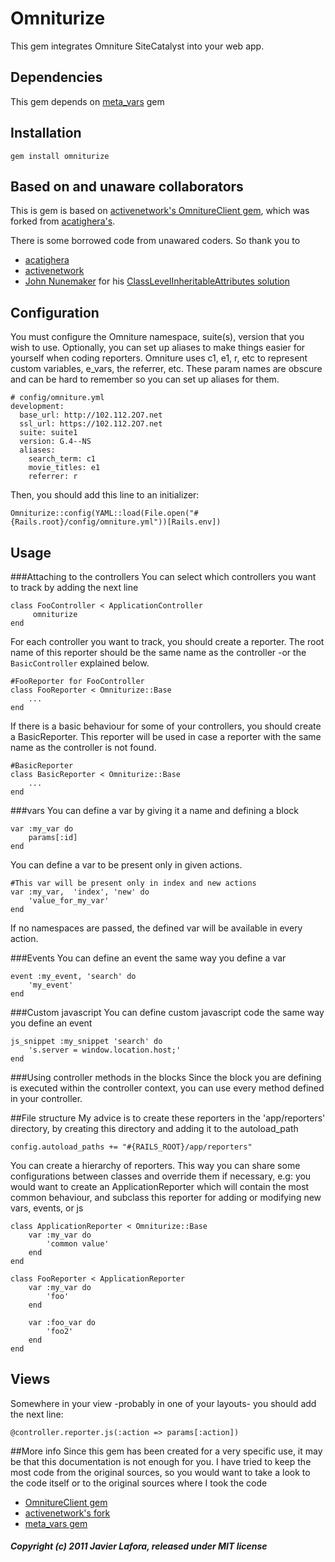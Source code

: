 # Omniturize
This gem integrates Omniture SiteCatalyst into your web app.

## Dependencies
This gem depends on [meta_vars](https://github.com/eLafo/meta_vars, "eLafo's meta_vars") gem

## Installation
    gem install omniturize

## Based on and unaware collaborators
This is gem is based on [activenetwork's OmnitureClient gem](https://github.com/activenetwork/omniture_client "activenetwork's OmnitureClient"), which was forked from [acatighera's](https://github.com/acatighera/omniture_client, "acatighera's OmnitureClient").

There is some borrowed code from unawared coders. So thank you to

*   [acatighera](https://github.com/acatighera "acatighera github homepage")
*   [activenetwork](https://github.com/activenetwork "activenetwork github homepage")
*   [John Nunemaker](http://railstips.org/about "railstips") for his [ClassLevelInheritableAttributes solution](http://railstips.org/blog/archives/2006/11/18/class-and-instance-variables-in-ruby/ "Class and instance variables in ruby")

## Configuration
You must configure the Omniture namespace, suite(s), version that you wish to use.
Optionally, you can set up aliases to make things easier for yourself when coding reporters. Omniture uses c1, e1, r, etc to represent custom variables, e_vars, the referrer, etc. These param names are obscure and can be hard to remember so you can set up aliases for them.

    # config/omniture.yml
    development:
      base_url: http://102.112.2O7.net
      ssl_url: https://102.112.2O7.net
      suite: suite1
      version: G.4--NS
      aliases:
        search_term: c1
        movie_titles: e1
        referrer: r

Then, you should add this line to an initializer:

	Omniturize::config(YAML::load(File.open("#{Rails.root}/config/omniture.yml"))[Rails.env])

## Usage
###Attaching to the controllers
You can select which controllers you want to track by adding the next line

	class FooController < ApplicationController
		 omniturize
	end

For each controller you want to track, you should create a reporter. The root name of this reporter should be the same name as the controller -or the `BasicController` explained below.


	#FooReporter for FooController
	class FooReporter < Omniturize::Base
		...
	end

If there is a basic behaviour for some of your controllers, you should create a BasicReporter. This reporter will be used in case a reporter with the same name as the controller is not found.

	#BasicReporter
	class BasicReporter < Omniturize::Base
		...
	end


###vars
You can define a var by giving it a name and defining a block


	var :my_var do
		params[:id]
	end


You can define a var to be present only in given actions.

	#This var will be present only in index and new actions
	var :my_var,  'index', 'new' do
		'value_for_my_var'
	end


If no namespaces are passed, the defined var will be available in every action.

###Events
You can define an event the same way you define a var

	event :my_event, 'search' do
		'my_event'
	end

###Custom javascript
You can define custom javascript code the same way you define an event

	js_snippet :my_snippet 'search' do
		's.server = window.location.host;'
	end

###Using controller methods in the blocks
Since the block you are defining is executed within the controller context, you can use every method defined in your controller.

##File structure
My advice is to create these reporters in the 'app/reporters' directory, by creating this directory and adding it to the autoload_path

	config.autoload_paths += "#{RAILS_ROOT}/app/reporters"

You can create a hierarchy of reporters. This way you can share some configurations between classes and override them if necessary, e.g: you would want to create an ApplicationReporter which will contain the most common behaviour, and subclass this reporter for adding or modifying new vars, events, or js


	class ApplicationReporter < Omniturize::Base
		var :my_var do
			'common value'
		end
	end

	class FooReporter < ApplicationReporter
		var :my_var do
			'foo'
		end

		var :foo_var do
			'foo2'
		end
	end


## Views
Somewhere in your view -probably in one of your layouts- you should add the next line:


	@controller.reporter.js(:action => params[:action])


##More info
Since this gem has been created for a very specific use, it may be that this documentation is not enough for you. I have tried to keep the most code from the original sources, so you would want to take a look to the code itself or to the original sources where I took the code

* [OmnitureClient gem](https://github.com/acatighera/omniture_client "acathigera's OmnitureClient")
* [activenetwork's fork](https://github.com/activenetwork/omniture_client "activenetwork's OmnitureClient")
* [meta_vars gem](https://github.com/eLafo/meta_vars "eLafo's meta_vars")

##### Copyright (c) 2011 Javier Lafora, released under MIT license
